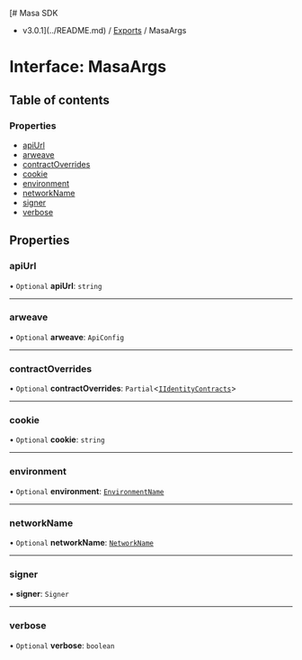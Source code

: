 [# Masa SDK
 - v3.0.1](../README.md) / [Exports](../modules.md) / MasaArgs

# Interface: MasaArgs

## Table of contents

### Properties

- [apiUrl](MasaArgs.md#apiurl)
- [arweave](MasaArgs.md#arweave)
- [contractOverrides](MasaArgs.md#contractoverrides)
- [cookie](MasaArgs.md#cookie)
- [environment](MasaArgs.md#environment)
- [networkName](MasaArgs.md#networkname)
- [signer](MasaArgs.md#signer)
- [verbose](MasaArgs.md#verbose)

## Properties

### apiUrl

• `Optional` **apiUrl**: `string`

___

### arweave

• `Optional` **arweave**: `ApiConfig`

___

### contractOverrides

• `Optional` **contractOverrides**: `Partial`<[`IIdentityContracts`](IIdentityContracts.md)\>

___

### cookie

• `Optional` **cookie**: `string`

___

### environment

• `Optional` **environment**: [`EnvironmentName`](../modules.md#environmentname)

___

### networkName

• `Optional` **networkName**: [`NetworkName`](../modules.md#networkname)

___

### signer

• **signer**: `Signer`

___

### verbose

• `Optional` **verbose**: `boolean`
